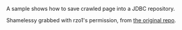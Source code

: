 A sample shows how to save crawled page into a JDBC repository.

Shamelessy grabbed with rzo1's permission, from [the original repo](https://github.com/rzo1/crawler4j-postgres-sample).